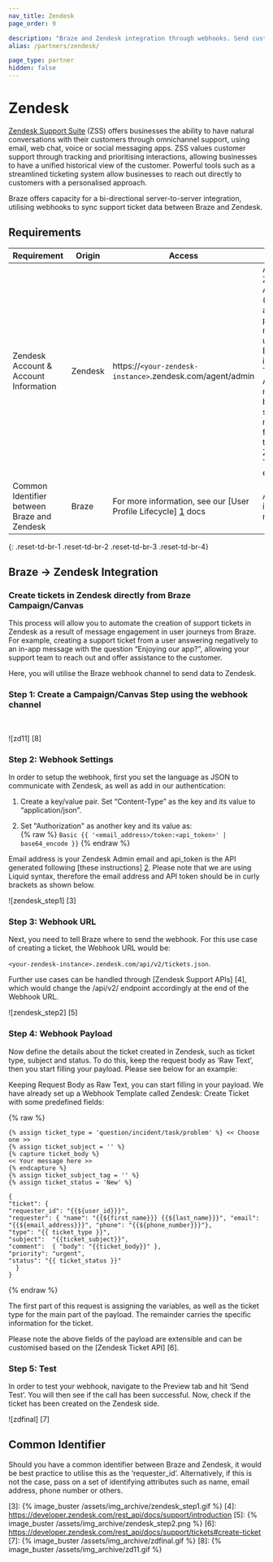 ```yaml
---
nav_title: Zendesk
page_order: 9

description: "Braze and Zendesk integration through webhooks. Send custom data from Braze to create a ticket in Zendesk Support Suite"
alias: /partners/zendesk/

page_type: partner
hidden: false
---
```


# Zendesk

[Zendesk Support Suite](https://www.zendesk.com/support-suite/) (ZSS) offers businesses the ability to have natural conversations with their customers through omnichannel support, using email, web chat, voice or social messaging apps. ZSS values customer support through tracking and prioritising interactions, allowing businesses to have a unified historical view of the customer. Powerful tools such as a streamlined ticketing system allow businesses to reach out directly to customers with a personalised approach. 

Braze offers capacity for a bi-directional server-to-server integration, utilising webhooks to sync support ticket data between Braze and Zendesk.



## Requirements

| Requirement | Origin | Access | Description |
|---|---|---|---|
| Zendesk Account & Account Information | Zendesk | https://`<your-zendesk-instance>`.zendesk.com/agent/admin | An active Zendesk Account (with administrator privileges) is required to utilise the Braze integration. The Zendesk API token is necessary to be able to send requests from Braze to the Zendesk Ticket endpoint. |
| Common Identifier between Braze and Zendesk | Braze | For more information, see our [User Profile Lifecycle] [1] docs | A matching identifier is required. |
{: .reset-td-br-1 .reset-td-br-2 .reset-td-br-3  .reset-td-br-4}

## Braze → Zendesk Integration
### Create tickets in Zendesk directly from Braze Campaign/Canvas

This process will allow you to automate the creation of support tickets in Zendesk as a result of message engagement in user journeys from Braze. For example, creating a support ticket from a user answering negatively to an in-app message with the question “Enjoying our app?”, allowing your support team to reach out and offer assistance to the customer.

Here, you will utilise the Braze webhook channel to send data to Zendesk.

### Step 1: Create a Campaign/Canvas Step using the webhook channel  
<br />

![zd11] [8]

### Step 2: Webhook Settings
In order to setup the webhook, first you set the language as JSON to communicate with Zendesk, as well as add in our authentication:

1. Create a key/value pair. Set “Content-Type” as the key and its value to “application/json”.

2. Set "Authorization" as another key and its value as: <br /> 
{% raw %} `Basic {{ '<email_address>/token:<api_token>' | base64_encode }}` {% endraw %}

Email address is your Zendesk Admin email and api_token is the API generated following [these instructions] [2]. Please note that we are using Liquid syntax, therefore the email address and API token should be in curly brackets as shown below. 

![zendesk_step1] [3]

### Step 3: Webhook URL

Next, you need to tell Braze where to send the webhook. For this use case of creating a ticket, the Webhook URL would be:

`<your-zendesk-instance>.zendesk.com/api/v2/tickets.json`. 

Further use cases can be handled through [Zendesk Support APIs] [4], which would change the /api/v2/ endpoint accordingly at the end of the Webhook URL.

![zendesk_step2] [5]

### Step 4: Webhook Payload
Now define the details about the ticket created in Zendesk, such as ticket type, subject and status. To do this, keep the request body as ‘Raw Text’, then you start filling your payload. Please see below for an example: 

Keeping Request Body as Raw Text, you can start filling in your payload. We have already set up a Webhook Template called Zendesk: Create Ticket with some predefined fields:

{% raw %}
```
{% assign ticket_type = 'question/incident/task/problem' %} << Choose one >>
{% assign ticket_subject = '' %}
{% capture ticket_body %}
<< Your message here >>
{% endcapture %}
{% assign ticket_subject_tag = '' %}
{% assign ticket_status = 'New' %}

{
"ticket": {
"requester_id": "{{${user_id}}}", 
"requester": { "name": "{{${first_name}}} {{${last_name}}}", "email": "{{${email_address}}}", "phone": "{{${phone_number}}}"},
"type": "{{ ticket_type }}",
"subject":  "{{ticket_subject}}",
"comment":  { "body": "{{ticket_body}}" },
"priority": "urgent",
"status": "{{ ticket_status }}"
  }
}

```
{% endraw %}

The first part of this request is assigning the variables, as well as the ticket type for the main part of the payload. The remainder carries the specific information for the ticket. 

Please note the above fields of the payload are extensible and can be customised based on the [Zendesk Ticket API] [6]. 

### Step 5: Test

In order to test your webhook, navigate to the Preview tab and hit ‘Send Test’. You will then see if the call has been successful. Now, check if the ticket has been created on the Zendesk side.


![zdfinal] [7]

## Common Identifier

Should you have a common identifier between Braze and Zendesk, it would be best practice to utilise this as the ‘requester_id’. Alternatively, if this is not the case, pass on a set of identifying attributes such as name, email address, phone number or others.


[1]: https://www.braze.com/docs/user_guide/data_and_analytics/user_data_collection/user_profile_lifecycle/
[2]: https://support.zendesk.com/hc/en-us/articles/226022787-Generating-a-new-API-token-\
[3]: {% image_buster /assets/img_archive/zendesk_step1.gif %}
[4]: https://developer.zendesk.com/rest_api/docs/support/introduction
[5]: {% image_buster /assets/img_archive/zendesk_step2.png %}
[6]: https://developer.zendesk.com/rest_api/docs/support/tickets#create-ticket
[7]: {% image_buster /assets/img_archive/zdfinal.gif %}
[8]: {% image_buster /assets/img_archive/zd11.gif %}
